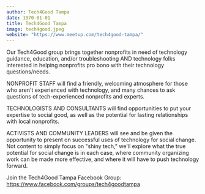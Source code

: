 ```yaml
---
author: Tech4Good Tampa
date: 1970-01-01
title: Tech4Good Tampa
image: tech4good.jpeg
website: "https://www.meetup.com/tech4good-tampa/"
---
```


Our Tech4Good group brings together nonprofits in need of technology guidance, education, and/or troubleshooting AND technology folks interested in helping nonprofits pro bono with their technology questions/needs.

NONPROFIT STAFF will find a friendly, welcoming atmosphere for those who aren't experienced with technology, and many chances to ask questions of tech-experienced nonprofits and experts.

TECHNOLOGISTS AND CONSULTANTS will find opportunities to put your expertise to social good, as well as the potential for lasting relationships with local nonprofits.

ACTIVISTS AND COMMUNITY LEADERS will see and be given the opportunity to present on successful uses of technology for social change. Not content to simply focus on "shiny tech," we'll explore what the true potential for social change is in each case, where community organizing work can be made more effective, and where it will have to push technology forward.

Join the Tech4Good Tampa Facebook Group: https://www.facebook.com/groups/tech4goodtampa